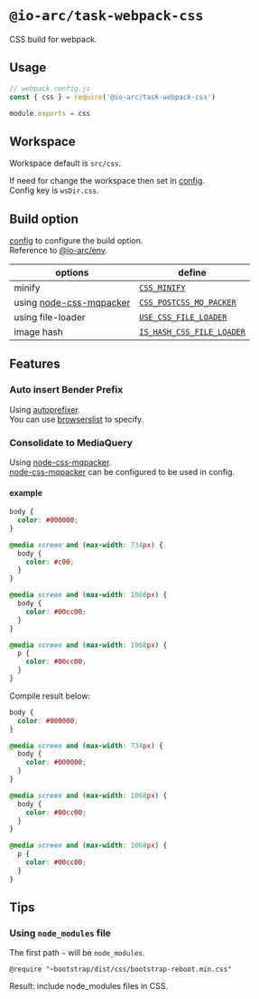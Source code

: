 # `@io-arc/task-webpack-css`

CSS build for webpack.

## Usage

```javascript
// webpack.config.js
const { css } = require('@io-arc/task-webpack-css')

module.exports = css
```

## Workspace

Workspace default is `src/css`.

If need for change the workspace then set in [config](https://github.com/lorenwest/node-config).  
Config key is `wsDir.css`.

## Build option

[config](https://github.com/lorenwest/node-config) to configure the build option.  
Reference to [@io-arc/env](https://github.com/io-arc/io-arc/tree/master/packages/env).

| options                                                                | define                                                                                                          |
| ---------------------------------------------------------------------- | --------------------------------------------------------------------------------------------------------------- |
| minify                                                                 | [`CSS_MINIFY`](https://github.com/io-arc/io-arc/tree/master/packages/env#css_minify)                            |
| using [node-css-mqpacker](https://github.com/hail2u/node-css-mqpacker) | [`CSS_POSTCSS_MQ_PACKER`](https://github.com/io-arc/io-arc/tree/master/packages/env#css_css_postcss_mq_packer)  |
| using file-loader                                                      | [`USE_CSS_FILE_LOADER`](https://github.com/io-arc/io-arc/tree/master/packages/env#use_css_file_loader)          |
| image hash                                                             | [`IS_HASH_CSS_FILE_LOADER`](https://github.com/io-arc/io-arc/tree/master/packages/env#uis_hash_css_file_loader) |

## Features

### Auto insert Bender Prefix

Using [autoprefixer](https://autoprefixer.github.io/).  
You can use [browserslist](https://github.com/ai/browserslist) to specify.

### Consolidate to MediaQuery

Using [node-css-mqpacker](https://github.com/hail2u/node-css-mqpacker).  
[node-css-mqpacker](https://github.com/hail2u/node-css-mqpacker) can be configured to be used in config.

#### example

```css
body {
  color: #000000;
}

@media screen and (max-width: 734px) {
  body {
    color: #c00;
  }
}

@media screen and (max-width: 1068px) {
  body {
    color: #00cc00;
  }
}

@media screen and (max-width: 1068px) {
  p {
    color: #00cc00;
  }
}
```

Compile result below:

```css
body {
  color: #000000;
}

@media screen and (max-width: 734px) {
  body {
    color: #000000;
  }
}

@media screen and (max-width: 1068px) {
  body {
    color: #00cc00;
  }
}

@media screen and (max-width: 1068px) {
  p {
    color: #00cc00;
  }
}
```

## Tips

### Using `node_modules` file

The first path `~` will be `node_modules`.

```stylus
@require "~bootstrap/dist/css/bootstrap-reboot.min.css"
```

Result: include node_modules files in CSS.
